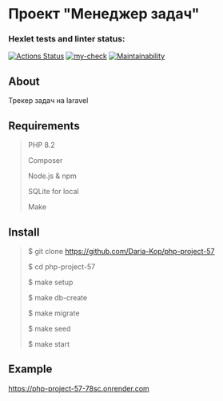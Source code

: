 # Проект "Менеджер задач"

### Hexlet tests and linter status:

[![Actions Status](https://github.com/Daria-Kop/php-project-57/actions/workflows/hexlet-check.yml/badge.svg)](https://github.com/Daria-Kop/php-project-57/actions)
[![my-check](https://github.com/Daria-Kop/php-project-57/actions/workflows/my-check.yml/badge.svg)](https://github.com/Daria-Kop/php-project-57/actions/workflows/my-check.yml)
[![Maintainability](https://api.codeclimate.com/v1/badges/20054c85ff36e1266441/maintainability)](https://codeclimate.com/github/Daria-Kop/php-project-57/maintainability)

## About

Трекер задач на laravel

## Requirements

> PHP 8.2
>
>Composer
>
>Node.js & npm
>
>SQLite for local
>
>Make
>

## Install

> $ git clone https://github.com/Daria-Kop/php-project-57
>
>$ cd php-project-57
>
>$ make setup
>
>$ make db-create
>
>$ make migrate
>
>$ make seed
>
>$ make start

## Example

https://php-project-57-78sc.onrender.com
